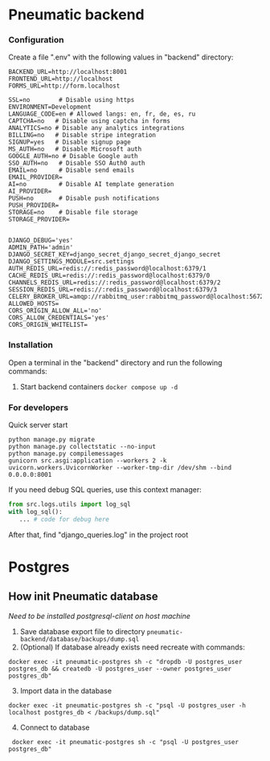 # Pneumatic backend

### Configuration
Create a file ".env" with the following values in "backend" directory:
```shell
BACKEND_URL=http://localhost:8001
FRONTEND_URL=http://localhost
FORMS_URL=http://form.localhost

SSL=no        # Disable using https
ENVIRONMENT=Development
LANGUAGE_CODE=en # Allowed langs: en, fr, de, es, ru
CAPTCHA=no   # Disable using captcha in forms
ANALYTICS=no # Disable any analytics integrations
BILLING=no   # Disable stripe integration
SIGNUP=yes   # Disable signup page
MS_AUTH=no   # Disable Microsoft auth
GOOGLE_AUTH=no # Disable Google auth
SSO_AUTH=no   # Disable SSO Auth0 auth
EMAIL=no      # Disable send emails
EMAIL_PROVIDER=
AI=no         # Disable AI template generation
AI_PROVIDER=
PUSH=no       # Disable push notifications
PUSH_PROVIDER=
STORAGE=no    # Disable file storage
STORAGE_PROVIDER=


DJANGO_DEBUG='yes'
ADMIN_PATH='admin'
DJANGO_SECRET_KEY=django_secret_django_secret_django_secret
DJANGO_SETTINGS_MODULE=src.settings
AUTH_REDIS_URL=redis://:redis_password@localhost:6379/1
CACHE_REDIS_URL=redis://:redis_password@localhost:6379/0
CHANNELS_REDIS_URL=redis://:redis_password@localhost:6379/2
SESSION_REDIS_URL=redis://:redis_password@localhost:6379/3
CELERY_BROKER_URL=amqp://rabbitmq_user:rabbitmq_password@localhost:5672
ALLOWED_HOSTS=
CORS_ORIGIN_ALLOW_ALL='no'
CORS_ALLOW_CREDENTIALS='yes'
CORS_ORIGIN_WHITELIST=
```

### Installation
Open a terminal in the "backend" directory and run the following commands:
1. Start backend containers ``docker compose up -d``






### For developers

Quick server start 

```commandline
python manage.py migrate
python manage.py collectstatic --no-input
python manage.py compilemessages
gunicorn src.asgi:application --workers 2 -k uvicorn.workers.UvicornWorker --worker-tmp-dir /dev/shm --bind 0.0.0.0:8001
```

If you need debug SQL queries, use this context manager:
```python
from src.logs.utils import log_sql
with log_sql():
   ... # code for debug here
```
After that, find "django_queries.log" in the project root

# Postgres

## How init Pneumatic database
*Need to be installed postgresql-client on host machine*

1. Save database export file to directory ``pneumatic-backend/database/backups/dump.sql``
2. (Optional) If database already exists need recreate with commands:
```commandline
docker exec -it pneumatic-postgres sh -c "dropdb -U postgres_user postgres_db && createdb -U postgres_user --owner postgres_user postgres_db"
```
3. Import data in the database 
```commandline
docker exec -it pneumatic-postgres sh -c "psql -U postgres_user -h localhost postgres_db < /backups/dump.sql"
```
4. Connect to database
```commandline
 docker exec -it pneumatic-postgres sh -c "psql -U postgres_user postgres_db"
```
